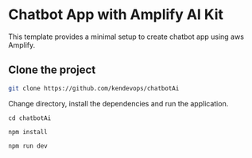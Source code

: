 # Chatbot App with Amplify AI Kit

This template provides a minimal setup to create chatbot app using aws Amplify.

## Clone the project

```bash
git clone https://github.com/kendevops/chatbotAi
```
Change directory, install the dependencies and run the application. 

```
cd chatbotAi
```
```
npm install
```
```bash
npm run dev
```

